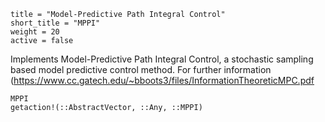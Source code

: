 ```@cfg
title = "Model-Predictive Path Integral Control"
short_title = "MPPI"
weight = 20
active = false
```

Implements Model-Predictive Path Integral Control, a stochastic sampling based model
predictive control method. For further information
(https://www.cc.gatech.edu/~bboots3/files/InformationTheoreticMPC.pdf

```@docs
MPPI
getaction!(::AbstractVector, ::Any, ::MPPI)
```